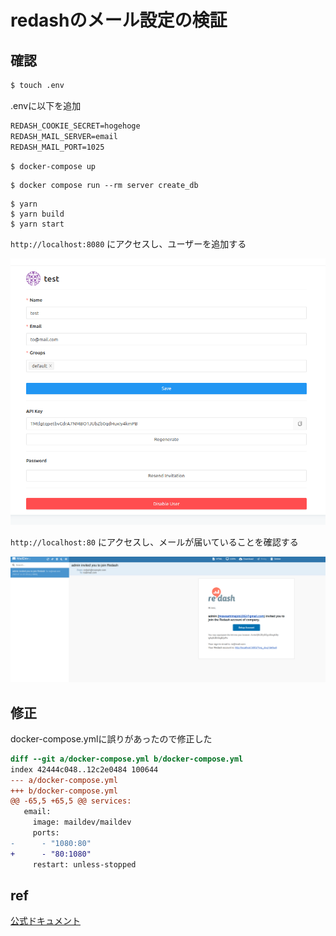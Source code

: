 # redashのメール設定の検証

## 確認

``` bash
$ touch .env
```

.envに以下を追加

``` txt
REDASH_COOKIE_SECRET=hogehoge
REDASH_MAIL_SERVER=email
REDASH_MAIL_PORT=1025
```

```
$ docker-compose up
```

```
$ docker compose run --rm server create_db
```

```
$ yarn
$ yarn build
$ yarn start
```

` http://localhost:8080 ` にアクセスし、ユーザーを追加する

![invite](invite.png)

` http://localhost:80 ` にアクセスし、メールが届いていることを確認する

![mail](mail.png)

## 修正

docker-compose.ymlに誤りがあったので修正した

``` diff
diff --git a/docker-compose.yml b/docker-compose.yml
index 42444c048..12c2e0484 100644
--- a/docker-compose.yml
+++ b/docker-compose.yml
@@ -65,5 +65,5 @@ services:
   email:
     image: maildev/maildev
     ports:
-      - "1080:80"
+      - "80:1080"
     restart: unless-stopped
```

## ref

[公式ドキュメント](https://redash.io/help/open-source/dev-guide/docker)
